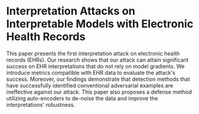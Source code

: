 # Interpretation Attacks on Interpretable Models with Electronic Health Records
<!-- ![Python 3.6](https://img.shields.io/badge/python-3.6-DodgerBlue.svg?style=plastic)
![Tensorflow 1.13.1](https://img.shields.io/badge/Tensorflow-1.13.1-DodgerBlue.svg?style=plastic)
![Keras 2.2.5](https://img.shields.io/badge/Keras-2.2.5-DodgerBlue.svg?style=plastic)
 -->

This paper presents the first interpretation attack on electronic health records (EHRs). Our research shows that our attack can attain significant success on EHR interpretations that do not rely on model gradients. We introduce metrics compatible with EHR data to evaluate the attack's success. Moreover, our findings demonstrate that detection methods that have successfully identified conventional adversarial examples are ineffective against our attack. This paper also proposes a defense method utilizing auto-encoders to de-noise the data and improve the interpretations' robustness.


<!--## Citation

```bibtex
@article{razmi2021classification,
  title={Classification Auto-Encoder based Detector against Diverse Data Poisoning Attacks},
  author={Razmi, Fereshteh and Xiong, Li},
  journal={arXiv preprint arXiv:2108.04206},
  year={2021}
}
```

## How to run

The code consists of four sequential parts; generating indices, conducting the poisoining attacks, training the detectors and finally utilizing the detectors for the defense. The following commands are meant to replicate the results of the experiments in the paper for CIFAR-10 dataset.


#### Generating indices

First indices of training/test/validation data for cross validation on all the runs (60 in the paper) are generated by:

```
python attack.py —attack_step index_generation —dataset cifar10 
``` 

#### Conducting the poisoining attacks

These commands generate poisoned points for each attack indicated in the paper:

```
python attack.py —attack_step poison_generation —dataset cifar10 --attack_type flipping 
python attack.py —attack_step poison_generation —dataset cifar10 --attack_type optimal 
python attack.py —attack_step poison_generation —dataset cifar10 --attack_type opt-notlabel 
python attack.py —attack_step poison_generation —dataset cifar10 --attack_type mixed
``` 

#### Training the detectors

Next step is to train detectors CAE+ (including RAE and CAE) and Magnets (including two models). Training is done on different percentages of poisoned data 
and different attack types. 
All can be done by the shell script below. This codes takes a while to be completed. It is better to run this section on a GPU machine.

```
 ./run_train.sh
```

#### Evaluating the detectors

Finally detectors performance can be assessed using this command:

```
python assess_detectors.py —dataset cifar10 
```

## Acknowledgement

We modified the code from [SecML repository](https://github.com/pralab/secml) to generate the optimal attacks. The modified version is included in the current repository. 
 -->